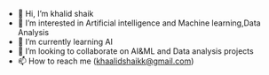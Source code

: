 - 👋 Hi, I’m khalid shaik
- 👀 I’m interested in Artificial intelligence and Machine learning,Data Analysis
- 🌱 I’m currently learning AI
- 💞️ I’m looking to collaborate on AI&ML and Data analysis projects
- 📫 How to reach me (khaalidshaikk@gmail.com)

<!---
khalid-shaik/khalid-shaik is a ✨ special ✨ repository because its `README.md` (this file) appears on your GitHub profile.
You can click the Preview link to take a look at your changes.
--->
